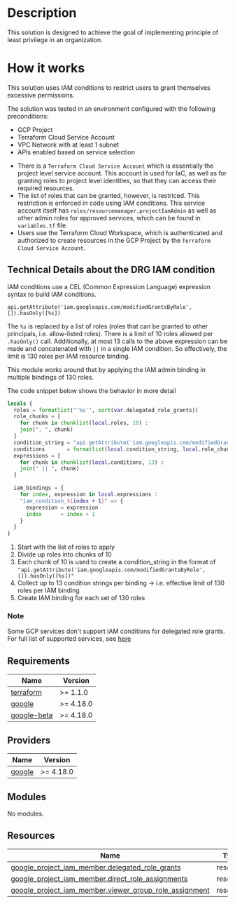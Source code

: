 # Description 

This solution is designed to achieve the goal of implementing principle of least privilege in an organization. 


# How it works
This solution uses IAM conditions to restrict users to grant themselves excessive permissions.

The solution was tested in an environment configured with the following preconditions:

 - GCP Project
 - Terraform Cloud Service Account
 - VPC Network with at least 1 subnet
 - APIs enabled based on service selection
* There is a `Terraform Cloud Service Account` which is essentially the project level service account. This account is used for IaC, as well as for granting roles to project level identities, so that they can access their required resources. 
* The list of roles that can be granted, however, is restriced. This restriction is enforced in code using IAM conditions. This service account itself has `roles/resourcemanager.projectIamAdmin` as well as other admin roles for approved services, which can be found in `variables.tf` file.
* Users use the Terraform Cloud Workspace, which is authenticated and authorized to create resources in the GCP Project by the `Terraform Cloud Service Account`.

## Technical Details about the DRG IAM condition

IAM conditions use a CEL (Common Expression Language) expression syntax to build IAM conditions. 

```
api.getAttribute('iam.googleapis.com/modifiedGrantsByRole', []).hasOnly([%s])
```
The `%s` is replaced by a list of roles (roles that can be granted to other principals, i.e. allow-listed roles). There is a limit of 10 roles allowed per `.hasOnly()` call. Additionally, at most 13 calls to the above expression can be made and concatenated with `||` in a single IAM condition. So effectively, the limit is 130 roles per IAM resource binding. 

This module works around that by applying the IAM admin binding in multiple bindings of 130 roles. 

The code snippet below shows the behavior in more detail

```terraform
locals {
  roles = formatlist("'%s'", sort(var.delegated_role_grants))
  role_chunks = [
    for chunk in chunklist(local.roles, 10) :
    join(", ", chunk)
  ]
  condition_string = "api.getAttribute('iam.googleapis.com/modifiedGrantsByRole', []).hasOnly([%s])"
  conditions       = formatlist(local.condition_string, local.role_chunks)
  expressions = [
    for chunk in chunklist(local.conditions, 13) :
    join(" || ", chunk)
  ]

  iam_bindings = {
    for index, expression in local.expressions :
    "iam_condition_${index + 1}" => {
      expression = expression
      index      = index + 1
    }
  }
}
```

1. Start with the list of roles to apply
2. Divide up roles into chunks of 10
3. Each chunk of 10 is used to create a condition_string in the format of `"api.getAttribute('iam.googleapis.com/modifiedGrantsByRole', []).hasOnly([%s])"`
4. Collect up to 13 condition strings per binding -> i.e. effective limit of 130 roles per IAM binding
5. Create IAM binding for each set of 130 roles

### Note 
Some GCP services don't support IAM conditions for delegated role grants. For full list of supported services, see [here](https://cloud.google.com/iam/docs/conditions-attribute-reference#api-attributes-iam)

<!-- BEGINNING OF PRE-COMMIT-TERRAFORM DOCS HOOK -->
## Requirements

| Name | Version |
|------|---------|
| <a name="requirement_terraform"></a> [terraform](#requirement\_terraform) | >= 1.1.0 |
| <a name="requirement_google"></a> [google](#requirement\_google) | >= 4.18.0 |
| <a name="requirement_google-beta"></a> [google-beta](#requirement\_google-beta) | >= 4.18.0 |

## Providers

| Name | Version |
|------|---------|
| <a name="provider_google"></a> [google](#provider\_google) | >= 4.18.0 |

## Modules

No modules.

## Resources

| Name | Type |
|------|------|
| [google_project_iam_member.delegated_role_grants](https://registry.terraform.io/providers/hashicorp/google/latest/docs/resources/project_iam_member) | resource |
| [google_project_iam_member.direct_role_assignments](https://registry.terraform.io/providers/hashicorp/google/latest/docs/resources/project_iam_member) | resource |
| [google_project_iam_member.viewer_group_role_assignment](https://registry.terraform.io/providers/hashicorp/google/latest/docs/resources/project_iam_member) | resource |

